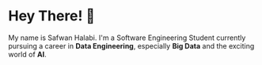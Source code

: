 <h1>Hey There! 👋</h1>

<p>My name is Safwan Halabi. I'm a Software Engineering Student currently pursuing a career in <strong>Data Engineering</strong>, especially <strong>Big Data</strong> and the exciting world of <strong>AI</strong>.</p>
